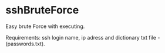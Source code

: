 # sshBruteForce

Easy brute Force with executing. 

Requirements:
ssh login name, ip adress and dictionary txt file - (passwords.txt).
